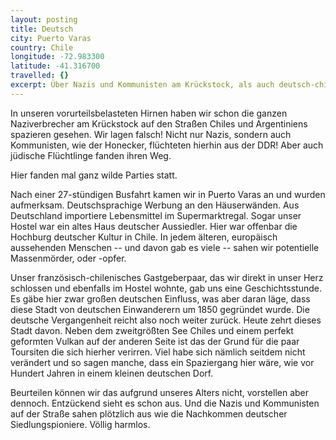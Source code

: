 ```yaml
---
layout: posting
title: Deutsch
city: Puerto Varas
country: Chile
longitude: -72.983300
latitude: -41.316700
travelled: {}
excerpt: Über Nazis und Kommunisten am Krückstock, als auch deutsch-chilenische Geschichte und Dorfromantik.
---
```


In unseren vorurteilsbelasteten Hirnen haben wir schon die ganzen Naziverbrecher am Krückstock auf den Straßen Chiles und Argentiniens spazieren gesehen. Wir lagen falsch! Nicht nur Nazis, sondern auch Kommunisten, wie der Honecker, flüchteten hierhin aus der DDR! Aber auch jüdische Flüchtlinge fanden ihren Weg. 

Hier fanden mal ganz wilde Parties statt.

Nach einer 27-stündigen Busfahrt kamen wir in Puerto Varas an und wurden aufmerksam. Deutschsprachige Werbung an den Häuserwänden. Aus Deutschland importiere Lebensmittel im Supermarktregal. Sogar unser Hostel war ein altes Haus deutscher Aussiedler. Hier war offenbar die Hochburg deutscher Kultur in Chile. In jedem älteren, europäisch aussehenden Menschen -- und davon gab es viele -- sahen wir potentielle Massenmörder, oder -opfer.

Unser französisch-chilenisches Gastgeberpaar, das wir direkt in unser Herz schlossen und ebenfalls im Hostel wohnte, gab uns eine Geschichtsstunde. Es gäbe hier zwar großen deutschen Einfluss, was aber daran läge, dass diese Stadt von deutschen Einwanderern um 1850 gegründet wurde. Die deutsche Vergangenheit reicht also noch weiter zurück. Heute zehrt dieses Stadt davon. Neben dem zweitgrößten See Chiles und einem perfekt geformten Vulkan auf der anderen Seite ist das der Grund für die paar Toursiten die sich hierher verirren. Viel habe sich nämlich seitdem nicht verändert und so sagen manche, dass ein Spaziergang hier wäre, wie vor Hundert Jahren in einem kleinen deutschen Dorf.

Beurteilen können wir das aufgrund unseres Alters nicht, vorstellen aber dennoch. Entzückend sieht es schon aus. Und die Nazis und Kommunisten auf der Straße sahen plötzlich aus wie die Nachkommen deutscher Siedlungspioniere. Völlig harmlos.
